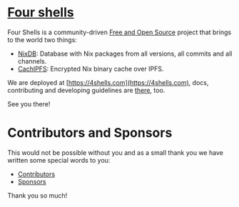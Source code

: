 # [Four shells](https://4shells.com)

Four Shells is a community-driven [Free and Open Source](https://en.wikipedia.org/wiki/FOSS) project that brings to the world two things:

- [NixDB](https://4shells.com/nixdb): Database with Nix packages from all versions, all commits and all channels.
- [CachIPFS](https://4shells.com/cachipfs): Encrypted Nix binary cache over IPFS.

We are deployed at [https://4shells.com](https://4shells.com), docs, contributing and developing guidelines are [there](https://4shells.com/docs), too.

See you there!

# Contributors and Sponsors

This would not be possible without you and as a small thank you we have written some special words to you:

- [Contributors](https://4shells.com/docs#contributors)
- [Sponsors](https://4shells.com/docs#sponsors)

Thank you so much!
